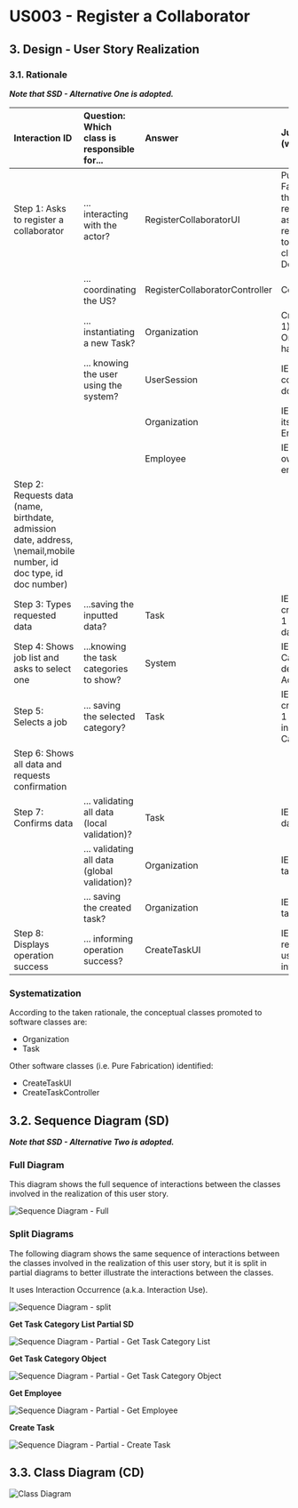# US003 - Register a Collaborator

## 3. Design - User Story Realization

### 3.1. Rationale

_**Note that SSD - Alternative One is adopted.**_

| Interaction ID                                                                                                          | Question: Which class is responsible for...   | Answer                         | Justification (with patterns)                                                                                 |
|:------------------------------------------------------------------------------------------------------------------------|:----------------------------------------------|:-------------------------------|:--------------------------------------------------------------------------------------------------------------|
| Step 1: Asks to register a collaborator 		                                                                              | 	... interacting with the actor?              | RegisterCollaboratorUI         | Pure Fabrication: there is no reason to assign this responsibility to any existing class in the Domain Model. |
| 			  		                                                                                                                 | 	... coordinating the US?                     | RegisterCollaboratorController | Controller                                                                                                    |
| 			  		                                                                                                                 | 	... instantiating a new Task?                | Organization                   | Creator (Rule 1): in the DM Organization has a Task.                                                          |
| 			  		                                                                                                                 | ... knowing the user using the system?        | UserSession                    | IE: cf. A&A component documentation.                                                                          |
| 			  		                                                                                                                 | 							                                       | Organization                   | IE: knows/has its own Employees                                                                               |
| 			  		                                                                                                                 | 							                                       | Employee                       | IE: knows its own data (e.g. email)                                                                           |
| Step 2: Requests data (name, birthdate, admission date, address, \nemail,mobile number, id doc type, id doc number)  		 | 							                                       |                                |                                                                                                               |
| Step 3: Types requested data  		                                                                                        | 	...saving the inputted data?                 | Task                           | IE: object created in step 1 has its own data.                                                                |
| Step 4: Shows job list and asks to select one  		                                                                       | 	...knowing the task categories to show?      | System                         | IE: Task Categories are defined by the Administrators.                                                        |
| Step 5: Selects a job  		                                                                                               | 	... saving the selected category?            | Task                           | IE: object created in step 1 is classified in one Category.                                                   |
| Step 6: Shows all data and requests confirmation  		                                                                    | 							                                       |                                |                                                                                                               |              
| Step 7: Confirms data  		                                                                                               | 	... validating all data (local validation)?  | Task                           | IE: owns its data.                                                                                            | 
| 			  		                                                                                                                 | 	... validating all data (global validation)? | Organization                   | IE: knows all its tasks.                                                                                      | 
| 			  		                                                                                                                 | 	... saving the created task?                 | Organization                   | IE: owns all its tasks.                                                                                       | 
| Step 8: Displays operation success  		                                                                                  | 	... informing operation success?             | CreateTaskUI                   | IE: is responsible for user interactions.                                                                     | 

### Systematization ##

According to the taken rationale, the conceptual classes promoted to software classes are:

* Organization
* Task

Other software classes (i.e. Pure Fabrication) identified:

* CreateTaskUI
* CreateTaskController

## 3.2. Sequence Diagram (SD)

_**Note that SSD - Alternative Two is adopted.**_

### Full Diagram

This diagram shows the full sequence of interactions between the classes involved in the realization of this user story.

![Sequence Diagram - Full](svg/us006-sequence-diagram-full.svg)

### Split Diagrams

The following diagram shows the same sequence of interactions between the classes involved in the realization of this
user story, but it is split in partial diagrams to better illustrate the interactions between the classes.

It uses Interaction Occurrence (a.k.a. Interaction Use).

![Sequence Diagram - split](svg/us006-sequence-diagram-split.svg)

**Get Task Category List Partial SD**

![Sequence Diagram - Partial - Get Task Category List](svg/us006-sequence-diagram-partial-get-task-category-list.svg)

**Get Task Category Object**

![Sequence Diagram - Partial - Get Task Category Object](svg/us006-sequence-diagram-partial-get-task-category.svg)

**Get Employee**

![Sequence Diagram - Partial - Get Employee](svg/us006-sequence-diagram-partial-get-employee.svg)

**Create Task**

![Sequence Diagram - Partial - Create Task](svg/us006-sequence-diagram-partial-create-task.svg)

## 3.3. Class Diagram (CD)

![Class Diagram](svg/us006-class-diagram.svg)